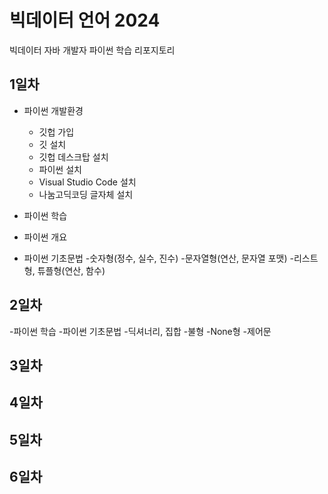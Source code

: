 # 빅데이터 언어 2024
빅데이터 자바 개발자 파이썬 학습 리포지토리

## 1일차
- 파이썬 개발환경
  - 깃헙 가입
  - 깃 설치
  - 깃헙 데스크탑 설치
  - 파이썬 설치
  - Visual Studio Code 설치
  - 나눔고딕코딩 글자체 설치

- 파이썬 학습
 - 파이썬 개요
 - 파이썬 기초문법
  -숫자형(정수, 실수, 진수)
  -문자열형(연산, 문자열 포맷)
  -리스트형, 튜플형(연산, 함수)

## 2일차
-파이썬 학습
  -파이썬 기초문법
    -딕셔너리, 집합
    -불형
    -None형
    -제어문

## 3일차

## 4일차

## 5일차

## 6일차